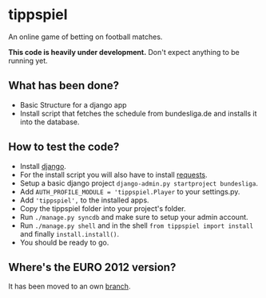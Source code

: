 # tippspiel
An online game of betting on football matches.

**This code is heavily under development.** Don't expect anything to be running yet.

## What has been done?
 * Basic Structure for a django app
 * Install script that fetches the schedule from bundesliga.de and installs it into the database.

## How to test the code?
 * Install [django](https://www.djangoproject.com/).
 * For the install script you will also have to install [requests](http://docs.python-requests.org/en/latest/index.html).
 * Setup a basic django project `django-admin.py startproject bundesliga`.
 * Add `AUTH_PROFILE_MODULE = 'tippspiel.Player` to your settings.py.
 * Add `'tippspiel',` to the installed apps.
 * Copy the tippspiel folder into your project's folder.
 * Run `./manage.py syncdb` and make sure to setup your admin account.
 * Run `./manage.py shell` and in the shell `from tippspiel import install` and finally `install.install()`.
 * You should be ready to go.

## Where's the EURO 2012 version?
It has been moved to an own [branch](https://github.com/SirCoemgen/tippspiel/tree/euro2012).
